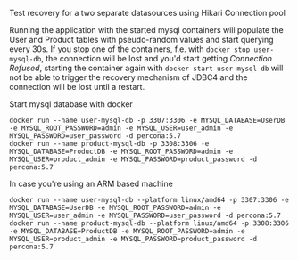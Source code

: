 Test recovery for a two separate datasources using Hikari Connection pool

Running the application with the started mysql containers will populate the User and Product tables with pseudo-random values and start querying every 30s.
If you stop one of the containers, f.e. with `docker stop user-mysql-db`, the connection will be lost and you'd start getting *Connection Refused*, starting the container again with `docker start user-mysql-db` will not be able to trigger the recovery mechanism of JDBC4 and the connection will be lost until a restart.

Start mysql database with docker
```
docker run --name user-mysql-db -p 3307:3306 -e MYSQL_DATABASE=UserDB -e MYSQL_ROOT_PASSWORD=admin -e MYSQL_USER=user_admin -e MYSQL_PASSWORD=user_password -d percona:5.7
docker run --name product-mysql-db -p 3308:3306 -e MYSQL_DATABASE=ProductDB -e MYSQL_ROOT_PASSWORD=admin -e MYSQL_USER=product_admin -e MYSQL_PASSWORD=product_password -d percona:5.7
```

In case you're using an ARM based machine 
```
docker run --name user-mysql-db --platform linux/amd64 -p 3307:3306 -e MYSQL_DATABASE=UserDB -e MYSQL_ROOT_PASSWORD=admin -e MYSQL_USER=user_admin -e MYSQL_PASSWORD=user_password -d percona:5.7
docker run --name product-mysql-db --platform linux/amd64 -p 3308:3306 -e MYSQL_DATABASE=ProductDB -e MYSQL_ROOT_PASSWORD=admin -e MYSQL_USER=product_admin -e MYSQL_PASSWORD=product_password -d percona:5.7
```